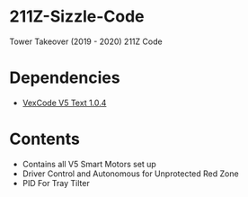 # 211Z-Sizzle-Code
 Tower Takeover (2019 - 2020) 211Z Code

# Dependencies
* [VexCode V5 Text 1.0.4](https://www.vexrobotics.com/vexcode-download)

# Contents
* Contains all V5 Smart Motors set up
* Driver Control and Autonomous for Unprotected Red Zone
* PID For Tray Tilter
